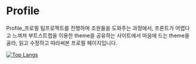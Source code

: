 # Profile
Profile_프로필
팀프로젝트를 진행하며 조원들을 도와주는 과정에서,
프론트가 어렵다고 느껴져 부트스트랩을 이용한 theme을 공유하는 사이트에서 마음에 드는 theme을 골라,
읽고 수정하고 따라써본 프로필 페이지입니다.


[![Top Langs](https://github-readme-stats.vercel.app/api/top-langs/?username=zz1n)](https://github.com/zz1n/github-readme-stats)
